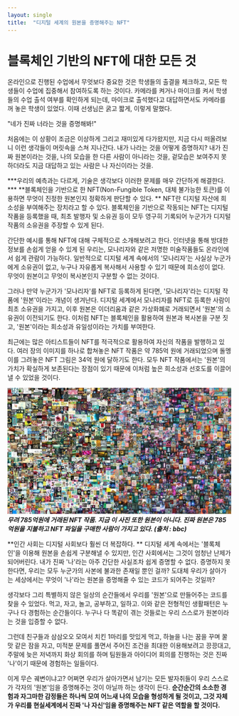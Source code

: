 ```yaml
---
layout: single
title:  "디지털 세계의 원본을 증명해주는 NFT"
---
```


# 블록체인 기반의 NFT에 대한 모든 것


온라인으로 진행된 수업에서 무엇보다 중요한 것은 학생들의 출결을 체크하고, 모든 학생들이 수업에 집중해서 참여하도록 하는 것이다. 카메라를 켜거나 마이크를 켜서 학생들의 수업 출석 여부를 확인하게 되는데, 마이크로 출석했다고 대답하면서도 카메라를 꺼 놓은 학생이 있었다. 이때 선생님은 굵고 짧게, 이렇게 말했다.

"네가 진짜 너라는 것을 증명해봐!"

처음에는 이 상황이 조금은 이상하게 그리고 재미있게 다가왔지만, 지금 다시 떠올려보니 이런 생각들이 머릿속을 스쳐 지나간다.
내가 나라는 것을 어떻게 증명하지? 내가 진짜 원본이라는 것을, 나의 모습을 한 다른 사람이 아니라는 것을, 겉모습은 보여주지 못하더라도 지금 대답하고 있는 사람은 나 자신이라는 것을.


***우리의 예측과는 다르게, 기술은 생각보다 이러한 문제를 매우 간단하게 해결한다. ***
**블록체인을 기반으로 한 NFT(Non-Fungible Token, 대체 불가능한 토큰)를 이용하면 무엇이 진정한 원본인지 정확하게 판단할 수 있다. **
NFT란 디지털 자산에 희소성을 부여해주는 장치라고 할 수 있다. 블록체인을 기반으로 작동되는 NFT는 디지털 작품을 등록했을 때, 최초 발행자 및 소유권 등이 모두 영구히 기록되어 누군가가 디지털 작품의 소유권을 주장할 수 있게 된다.

간단한 예시를 통해 NFT에 대해 구체적으로 소개해보려고 한다.
인터넷을 통해 방대한 정보를 손쉽게 얻을 수 있게 된 우리는, 모나리자와 같은 저명한 미술작품들도 온라인에서 쉽게 관람이 가능하다. 일반적으로 디지털 세계 속에서의 '모나리자'는 사실상 누군가에게 소유권이 없고, 누구나 자유롭게 복사해서 사용할 수 있기 때문에 희소성이 없다. 무엇이 원본이고 무엇이 복사본인지 구분할 수 없는 것이다.

그러나 만약 누군가가 '모나리자'를 NFT로 등록하게 된다면, '모나리자'라는 디지털 작품에 '원본'이라는 개념이 생겨난다. 디지털 세계에서 모나리자를 NFT로 등록한 사람이 최초 소유권을 가지고, 이후 원본은 이더리움과 같은 가상화폐로 거래되면서 '원본'의 소유권이 이전되기도 한다. 이처럼 NFT는 블록체인을 활용하여 원본과 복사본을 구분 짓고, '원본'이라는 희소성과 유일성이라는 가치를 부여한다.

최근에는 많은 아티스트들이 NFT를 적극적으로 활용하여 자신의 작품을 발행하고 있다. 여러 장의 이미지를 하나로 합쳐놓은 NFT 작품은 약 785억 원에 거래되었으며 돌멩이를 그려놓은 NFT 그림은 34억 원에 달하기도 한다. 모두 NFT 작품에서는 '원본'의 가치가 확실하게 보존된다는 장점이 있기 때문에 이처럼 높은 희소성과 선호도를 이끌어 낼 수 있었을 것이다.

![nft](/assets/images/nft.PNG)
***무려 785억원에 거래된 NFT 작품. 지금 이 사진 또한 원본이 아니다. 진짜 원본은 785억원을 지불하고 NFT 파일을 구매한 사람이 가지고 있다. (출처 : bbc)***


**인간 사회는 디지털 사회보다 훨씬 더 복잡하다. **
디지털 세계 속에서는 '블록체인'을 이용해 원본을 손쉽게 구분해낼 수 있지만, 인간 사회에서는 그것이 엄청난 난제가 되어버린다.
내가 진짜 '나'라는 아주 간단한 사실조차 쉽게 증명할 수 없다. 증명하지 못한다면, 우리는 모두 누군가의 사본에 불과한 존재일 뿐인 걸까? 도대체 우리가 살아가는 세상에서는 무엇이 '나'라는 원본을 증명해줄 수 있는 코드가 되어주는 것일까?

생각보다 그리 특별하지 않은 일상의 순간들에서 우리를 '원본'으로 만들어주는 코드를 찾을 수 있었다.
먹고, 자고, 놀고, 공부하고, 일하고. 이와 같은 전형적인 생활패턴은 누구나 다 경험하는 순간들이다. 누구나 다 똑같이 겪는 것들로는 우리 스스로가 원본이라는 것을 입증할 수 없다.

그런데 친구들과 삼삼오오 모여서 치킨 1마리를 맛있게 먹고, 하늘을 나는 꿈을 꾸며 꿀맛 같은 잠을 자고, 미적분 문제를 풀면서 주어진 조건을 최대한 이용해보려고 끙끙대고, 주말에 늦은 저녁까지 화상 회의를 하며 팀원들과 아이디어 회의를 진행하는 것은 진짜 '나'이기 때문에 경험하는 일들이다.

이게 무슨 궤변이냐고? 어쩌면 우리가 살아가면서 남기는 모든 발자취들이 우리 스스로가 각자의 '원본'임을 증명해주는 것이 아닐까 하는 생각이 든다. 
**순간순간의 소소한 경험과 자그마한 감정들은 하나씩 모여 어느새 나의 모습을 형성하게 될 것이고, 그것 자체가 우리를 현실세계에서 진짜 '나 자신'임을 증명해주는 NFT 같은 역할을 할 것이다.**
